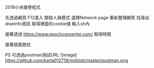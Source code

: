 2018小米搶卷程式

先透過網頁
F12進入 開發人員模式
選擇Network page 
重新整理網頁
找尋出draeinfo資訊
取得裡面的cookie值 輸入sh內

接著透過
https://www.epochconverter.com/
取得時間

接著就能跑拉

PS 
可透過postman測試URL
![image] https://github.com/karta012719/mi/blob/master/postman.png

